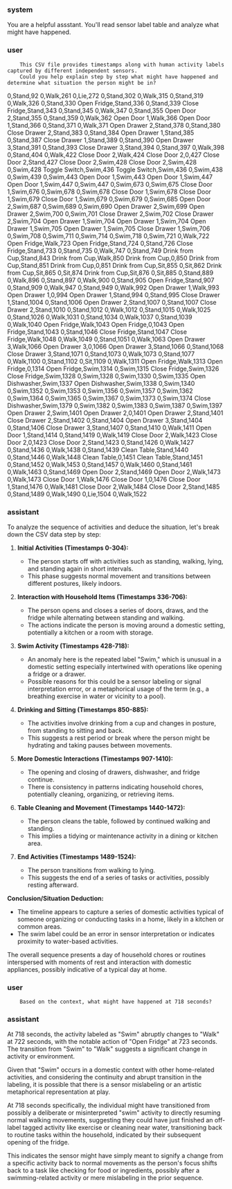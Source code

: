 ### system
You are a helpful assstant. You'll read sensor label table and analyze what might have happened.
### user

        This CSV file provides timestamps along with human activity labels captured by different independent sensors.
        Could you help explain step by step what might have happened and determine what situation the person might be in?
    
0,Stand,92
0,Walk,261
0,Lie,272
0,Stand,302
0,Walk,315
0,Stand,319
0,Walk,326
0,Stand,330
Open Fridge,Stand,336
0,Stand,339
Close Fridge,Stand,343
0,Stand,345
0,Walk,347
0,Stand,355
Open Door 2,Stand,355
0,Stand,359
0,Walk,362
Open Door 1,Walk,366
Open Door 1,Stand,366
0,Stand,371
0,Walk,371
Open Drawer 2,Stand,378
0,Stand,380
Close Drawer 2,Stand,383
0,Stand,384
Open Drawer 1,Stand,385
0,Stand,387
Close Drawer 1,Stand,389
0,Stand,390
Open Drawer 3,Stand,391
0,Stand,393
Close Drawer 3,Stand,394
0,Stand,397
0,Walk,398
0,Stand,404
0,Walk,422
Close Door 2,Walk,424
Close Door 2,0,427
Close Door 2,Stand,427
Close Door 2,Swim,428
Close Door 2,Swim,428
0,Swim,428
Toggle Switch,Swim,436
Toggle Switch,Swim,436
0,Swim,438
0,Swim,439
0,Swim,443
Open Door 1,Swim,443
Open Door 1,Swim,447
Open Door 1,Swim,447
0,Swim,447
0,Swim,673
0,Swim,675
Close Door 1,Swim,676
0,Swim,678
0,Swim,678
Close Door 1,Swim,678
Close Door 1,Swim,679
Close Door 1,Swim,679
0,Swim,679
0,Swim,685
Open Door 2,Swim,687
0,Swim,689
0,Swim,690
Open Drawer 2,Swim,699
Open Drawer 2,Swim,700
0,Swim,701
Close Drawer 2,Swim,702
Close Drawer 2,Swim,704
Open Drawer 1,Swim,704
Open Drawer 1,Swim,704
Open Drawer 1,Swim,705
Open Drawer 1,Swim,705
Close Drawer 1,Swim,706
0,Swim,708
0,Swim,711
0,Swim,714
0,Swim,718
0,Swim,721
0,Walk,722
Open Fridge,Walk,723
Open Fridge,Stand,724
0,Stand,726
Close Fridge,Stand,733
0,Stand,735
0,Walk,747
0,Stand,749
Drink from Cup,Stand,843
Drink from Cup,Walk,850
Drink from Cup,0,850
Drink from Cup,Stand,851
Drink from Cup,0,851
Drink from Cup,Sit,855
0,Sit,862
Drink from Cup,Sit,865
0,Sit,874
Drink from Cup,Sit,876
0,Sit,885
0,Stand,889
0,Walk,896
0,Stand,897
0,Walk,900
0,Stand,905
Open Fridge,Stand,907
0,Stand,909
0,Walk,947
0,Stand,949
0,Walk,992
Open Drawer 1,Walk,993
Open Drawer 1,0,994
Open Drawer 1,Stand,994
0,Stand,995
Close Drawer 1,Stand,1004
0,Stand,1006
Open Drawer 2,Stand,1007
0,Stand,1007
Close Drawer 2,Stand,1010
0,Stand,1012
0,Walk,1012
0,Stand,1015
0,Walk,1025
0,Stand,1026
0,Walk,1031
0,Stand,1034
0,Walk,1037
0,Stand,1039
0,Walk,1040
Open Fridge,Walk,1043
Open Fridge,0,1043
Open Fridge,Stand,1043
0,Stand,1046
Close Fridge,Stand,1047
Close Fridge,Walk,1048
0,Walk,1049
0,Stand,1051
0,Walk,1063
Open Drawer 3,Walk,1066
Open Drawer 3,0,1066
Open Drawer 3,Stand,1066
0,Stand,1068
Close Drawer 3,Stand,1071
0,Stand,1073
0,Walk,1073
0,Stand,1077
0,Walk,1100
0,Stand,1102
0,Sit,1109
0,Walk,1311
Open Fridge,Walk,1313
Open Fridge,0,1314
Open Fridge,Swim,1314
0,Swim,1315
Close Fridge,Swim,1326
Close Fridge,Swim,1328
0,Swim,1328
0,Swim,1330
0,Swim,1335
Open Dishwasher,Swim,1337
Open Dishwasher,Swim,1338
0,Swim,1340
0,Swim,1352
0,Swim,1353
0,Swim,1356
0,Swim,1357
0,Swim,1362
0,Swim,1364
0,Swim,1365
0,Swim,1367
0,Swim,1373
0,Swim,1374
Close Dishwasher,Swim,1379
0,Swim,1382
0,Swim,1383
0,Swim,1387
0,Swim,1397
Open Drawer 2,Swim,1401
Open Drawer 2,0,1401
Open Drawer 2,Stand,1401
Close Drawer 2,Stand,1402
0,Stand,1404
Open Drawer 3,Stand,1404
0,Stand,1406
Close Drawer 3,Stand,1407
0,Stand,1410
0,Walk,1411
Open Door 1,Stand,1414
0,Stand,1419
0,Walk,1419
Close Door 2,Walk,1423
Close Door 2,0,1423
Close Door 2,Stand,1423
0,Stand,1426
0,Walk,1427
0,Stand,1436
0,Walk,1438
0,Stand,1439
Clean Table,Stand,1440
0,Stand,1446
0,Walk,1448
Clean Table,0,1451
Clean Table,Stand,1451
0,Stand,1452
0,Walk,1453
0,Stand,1457
0,Walk,1460
0,Stand,1461
0,Walk,1463
0,Stand,1469
Open Door 2,Stand,1469
Open Door 2,Walk,1473
0,Walk,1473
Close Door 1,Walk,1476
Close Door 1,0,1476
Close Door 1,Stand,1476
0,Walk,1481
Close Door 2,Walk,1484
Close Door 2,Stand,1485
0,Stand,1489
0,Walk,1490
0,Lie,1504
0,Walk,1522

### assistant
To analyze the sequence of activities and deduce the situation, let's break down the CSV data step by step:

1. **Initial Activities (Timestamps 0-304):**
   - The person starts off with activities such as standing, walking, lying, and standing again in short intervals.
   - This phase suggests normal movement and transitions between different postures, likely indoors.

2. **Interaction with Household Items (Timestamps 336-706):**
   - The person opens and closes a series of doors, draws, and the fridge while alternating between standing and walking.
   - The actions indicate the person is moving around a domestic setting, potentially a kitchen or a room with storage.

3. **Swim Activity (Timestamps 428-718):**
   - An anomaly here is the repeated label "Swim," which is unusual in a domestic setting especially intertwined with operations like opening a fridge or a drawer.
   - Possible reasons for this could be a sensor labeling or signal interpretation error, or a metaphorical usage of the term (e.g., a breathing exercise in water or vicinity to a pool).

4. **Drinking and Sitting (Timestamps 850-885):**
   - The activities involve drinking from a cup and changes in posture, from standing to sitting and back.
   - This suggests a rest period or break where the person might be hydrating and taking pauses between movements.

5. **More Domestic Interactions (Timestamps 907-1410):**
   - The opening and closing of drawers, dishwasher, and fridge continue.
   - There is consistency in patterns indicating household chores, potentially cleaning, organizing, or retrieving items.

6. **Table Cleaning and Movement (Timestamps 1440-1472):**
   - The person cleans the table, followed by continued walking and standing.
   - This implies a tidying or maintenance activity in a dining or kitchen area.

7. **End Activities (Timestamps 1489-1524):**
   - The person transitions from walking to lying.
   - This suggests the end of a series of tasks or activities, possibly resting afterward.

**Conclusion/Situation Deduction:**
- The timeline appears to capture a series of domestic activities typical of someone organizing or conducting tasks in a home, likely in a kitchen or common areas.
- The swim label could be an error in sensor interpretation or indicates proximity to water-based activities.

The overall sequence presents a day of household chores or routines interspersed with moments of rest and interaction with domestic appliances, possibly indicative of a typical day at home.
### user

        Based on the context, what might have happened at 718 seconds?
    
### assistant
At 718 seconds, the activity labeled as "Swim" abruptly changes to "Walk" at 722 seconds, with the notable action of "Open Fridge" at 723 seconds. The transition from "Swim" to "Walk" suggests a significant change in activity or environment.

Given that "Swim" occurs in a domestic context with other home-related activities, and considering the continuity and abrupt transition in the labeling, it is possible that there is a sensor mislabeling or an artistic metaphorical representation at play.

At 718 seconds specifically, the individual might have transitioned from possibly a deliberate or misinterpreted "swim" activity to directly resuming normal walking movements, suggesting they could have just finished an off-label tagged activity like exercise or cleaning near water, transitioning back to routine tasks within the household, indicated by their subsequent opening of the fridge.

This indicates the sensor might have simply meant to signify a change from a specific activity back to normal movements as the person's focus shifts back to a task like checking for food or ingredients, possibly after a swimming-related activity or mere mislabeling in the prior sequence.
